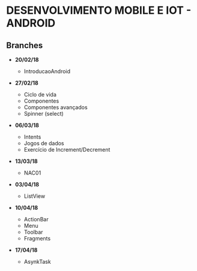 # DESENVOLVIMENTO MOBILE E IOT - ANDROID

## Branches
  - **20/02/18**
    - IntroducaoAndroid
  - **27/02/18**
    - Ciclo de vida
    - Componentes
	- Componentes avançados
	- Spinner (select)
   - **06/03/18**
     - Intents
     - Jogos de dados
     - Exercício de Increment/Decrement
   - **13/03/18**
     - NAC01
   - **03/04/18**
     - ListView
   - **10/04/18** 
	   - ActionBar
	   - Menu
	   - Toolbar
     - Fragments

   - **17/04/18**
     - AsynkTask
